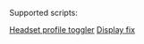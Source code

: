 Supported scripts:

[Headset profile toggler](./headset-toggle/README.md)
[Display fix](./display-fix/README.md)
